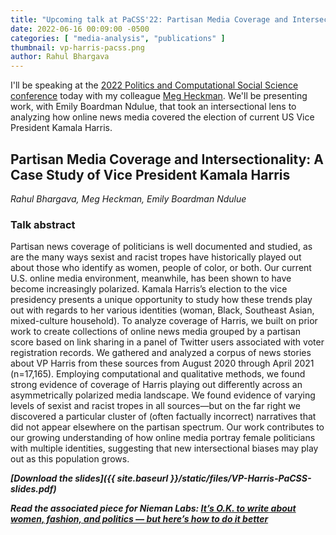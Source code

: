 ```yaml
---
title: "Upcoming talk at PaCSS'22: Partisan Media Coverage and Intersectionality"
date: 2022-06-16 00:09:00 -0500
categories: [ "media-analysis", "publications" ]
thumbnail: vp-harris-pacss.png
author: Rahul Bhargava
---
```


I'll be speaking at the [2022 Politics and Computational Social Science conference](https://cssh.northeastern.edu/nulab/pacss/) today with my colleague [Meg Heckman](https://camd.northeastern.edu/faculty/meg-heckman/). We'll be presenting work, with Emily Boardman Ndulue, that took an intersectional lens to analyzing how online news media covered the election of current US Vice President Kamala Harris.

## Partisan Media Coverage and Intersectionality: A Case Study of Vice President Kamala Harris

_Rahul Bhargava, Meg Heckman, Emily Boardman Ndulue_

### Talk abstract

Partisan news coverage of politicians is well documented and studied, as are the many ways sexist and racist tropes have historically played out about those who identify as women, people of color, or both. Our current U.S. online media environment, meanwhile, has been shown to have become increasingly polarized. Kamala Harris’s election to the vice presidency presents a unique opportunity to study how these trends play out with regards to her various identities (woman, Black, Southeast Asian, mixed-culture household). To analyze coverage of Harris, we built on prior work to create collections of online news media grouped by a partisan score based on link sharing in a panel of Twitter users associated with voter registration records. We gathered and analyzed a corpus of news stories about VP Harris from these sources from August 2020 through April 2021 (n=17,165). Employing computational and qualitative methods, we found strong evidence of coverage of Harris playing out differently across an asymmetrically polarized media landscape. We found evidence of varying levels of sexist and racist tropes in all sources—but on the far right we discovered a particular cluster of (often factually incorrect) narratives that did not appear elsewhere on the partisan spectrum. Our work contributes to our growing understanding of how online media portray female politicians with multiple identities, suggesting that new intersectional biases may play out as this population grows.

***[Download the slides]({{ site.baseurl }}/static/files/VP-Harris-PaCSS-slides.pdf)***

***Read the associated piece for Nieman Labs: [It’s O.K. to write about women, fashion, and politics — but here’s how to do it better](https://www.niemanlab.org/2022/01/its-o-k-to-write-about-women-fashion-and-politics-but-heres-how-to-do-it-better/)***
